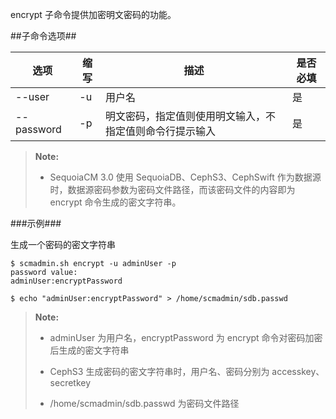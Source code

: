 encrypt 子命令提供加密明文密码的功能。

##子命令选项##

|选项       |缩写 |描述                                                                              |是否必填|
|-----------|-----|----------------------------------------------------------------------------------|--------|
|--user     |-u   |用户名                                                                            |是      |
|--password |-p   |明文密码，指定值则使用明文输入，不指定值则命令行提示输入                          |是      |

> **Note:**
>
> * SequoiaCM 3.0 使用 SequoiaDB、CephS3、CephSwift 作为数据源时，数据源密码参数为密码文件路径，而该密码文件的内容即为 encrypt 命令生成的密文字符串。

###示例###

生成一个密码的密文字符串

   ```lang-javascript
   $ scmadmin.sh encrypt -u adminUser -p
   password value:
   adminUser:encryptPassword
   
   $ echo "adminUser:encryptPassword" > /home/scmadmin/sdb.passwd
   ```

> **Note:**
> 
> * adminUser 为用户名，encryptPassword 为 encrypt 命令对密码加密后生成的密文字符串
> 
> * CephS3 生成密码的密文字符串时，用户名、密码分别为 accesskey、secretkey
> 
> * /home/scmadmin/sdb.passwd 为密码文件路径